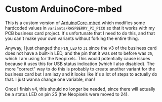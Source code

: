 # Custom ArduinoCore-mbed

This is a custom version of [ArduinoCore-mbed](https://github.com/arduino/ArduinoCore-mbed) which modifies some hardcoded values in `variants/RASPBERRY_PI_PICO` so that it works with my PCB business card project. It's unfortunate that I need to do this, and that you can't make your own variants without forking the entire thing.

Anyway, I just changed the `PIN_LED` to `31` since the v3 of the business card does not have a built-in LED, and the pin that it was set to before was `25`, which I am using for the Neopixels. This would potentially cause issues because it uses this for USB status indication (which I also disabled). The more "correct" way to do this is probably to create another variant for the business card but I am lazy and it looks like it's a lot of steps to actually do that. I just wanna change one variable, man!

Once I finish v4, this should no longer be needed, since there will actually be a status LED on pin 25 (the Neopixels were moved to 24).